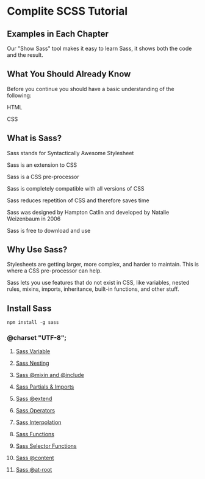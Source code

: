 # Complite SCSS Tutorial

## Examples in Each Chapter

Our "Show Sass" tool makes it easy to learn Sass, it shows both the code and the result.

## What You Should Already Know

Before you continue you should have a basic understanding of the following:

HTML

CSS

## What is Sass?

 Sass stands for Syntactically Awesome Stylesheet

 Sass is an extension to CSS

 Sass is a CSS pre-processor

 Sass is completely compatible with all versions of CSS

 Sass reduces repetition of CSS and therefore saves time

 Sass was designed by Hampton Catlin and developed by Natalie Weizenbaum in 2006

 Sass is free to download and use

## Why Use Sass?

Stylesheets are getting larger, more complex, and harder to maintain. This is where a CSS pre-processor can help.

Sass lets you use features that do not exist in CSS, like variables, nested rules, mixins, imports, inheritance, built-in functions, and other stuff.


## Install Sass


```
npm install -g sass
```
### @charset "UTF-8";

1. [Sass Variable](variables.md)

2. [Sass Nesting](nesting.md)

3. [Sass @mixin and @include](@mixinand@include.md)

4. [Sass Partials & Imports](partials&imports.md)

5. [Sass @extend](@extend.md)

6. [Sass Operators](operators.md)

7. [Sass Interpolation](Interpolation.md)

8. [Sass Functions](functions.md)

9. [Sass Selector Functions](selector-functions.md)

10. [Sass @content](@content.md)

11. [Sass @at-root](@at-root.md)
